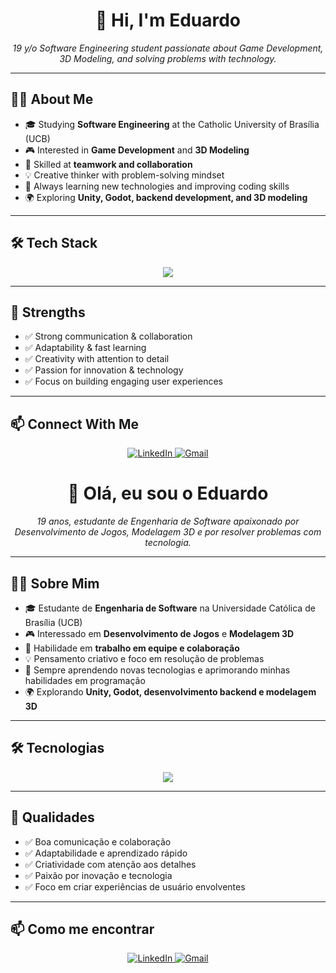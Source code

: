 <h1 align="center">👋 Hi, I'm Eduardo</h1>

<p align="center">
  <em>19 y/o Software Engineering student passionate about Game Development, 3D Modeling, and solving problems with technology.</em>
</p>

---

## 👨‍💻 About Me  

- 🎓 Studying **Software Engineering** at the Catholic University of Brasília (UCB)  
- 🎮 Interested in **Game Development** and **3D Modeling**  
- 🤝 Skilled at **teamwork and collaboration**  
- 💡 Creative thinker with problem-solving mindset  
- 🚀 Always learning new technologies and improving coding skills  
- 🌍 Exploring **Unity, Godot, backend development, and 3D modeling**  

---

## 🛠️ Tech Stack  

<p align="center">
  <img src="https://skillicons.dev/icons?i=java,c,cs,unity,godot,mysql,vscode,blender" />
</p>

---

## 🌟 Strengths  

- ✅ Strong communication & collaboration  
- ✅ Adaptability & fast learning  
- ✅ Creativity with attention to detail  
- ✅ Passion for innovation & technology  
- ✅ Focus on building engaging user experiences  

---

## 📫 Connect With Me  

<p align="center">
  <a href="https://www.linkedin.com/in/eduardo-vieira-ponce-firmino-185084342" target="_blank">
    <img src="https://img.shields.io/badge/LinkedIn-0A66C2?style=for-the-badge&logo=linkedin&logoColor=white" alt="LinkedIn"/>
  </a>
  <a href="mailto:eduardo.vfponce@gmail.com">
    <img src="https://img.shields.io/badge/Email-D14836?style=for-the-badge&logo=gmail&logoColor=white" alt="Gmail"/>
  </a>
</p>

<h1 align="center">👋 Olá, eu sou o Eduardo</h1>

<p align="center">
  <em>19 anos, estudante de Engenharia de Software apaixonado por Desenvolvimento de Jogos, Modelagem 3D e por resolver problemas com tecnologia.</em>
</p>

---

## 👨‍💻 Sobre Mim  

- 🎓 Estudante de **Engenharia de Software** na Universidade Católica de Brasília (UCB)  
- 🎮 Interessado em **Desenvolvimento de Jogos** e **Modelagem 3D**  
- 🤝 Habilidade em **trabalho em equipe e colaboração**  
- 💡 Pensamento criativo e foco em resolução de problemas  
- 🚀 Sempre aprendendo novas tecnologias e aprimorando minhas habilidades em programação  
- 🌍 Explorando **Unity, Godot, desenvolvimento backend e modelagem 3D**  

---

## 🛠️ Tecnologias  

<p align="center">
  <img src="https://skillicons.dev/icons?i=java,c,cs,unity,godot,mysql,vscode,blender" />
</p>

---

## 🌟 Qualidades  

- ✅ Boa comunicação e colaboração  
- ✅ Adaptabilidade e aprendizado rápido  
- ✅ Criatividade com atenção aos detalhes  
- ✅ Paixão por inovação e tecnologia  
- ✅ Foco em criar experiências de usuário envolventes  

---

## 📫 Como me encontrar  

<p align="center">
  <a href="https://www.linkedin.com/in/eduardo-vieira-ponce-firmino-185084342" target="_blank">
    <img src="https://img.shields.io/badge/LinkedIn-0A66C2?style=for-the-badge&logo=linkedin&logoColor=white" alt="LinkedIn"/>
  </a>
  <a href="mailto:eduardo.vfponce@gmail.com">
    <img src="https://img.shields.io/badge/Email-D14836?style=for-the-badge&logo=gmail&logoColor=white" alt="Gmail"/>
  </a>
</p>
